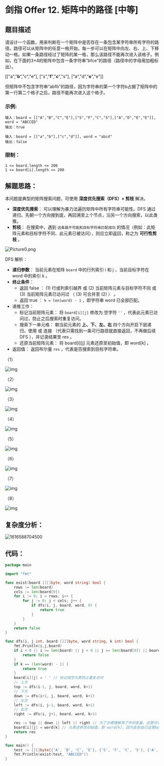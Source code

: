# 剑指 Offer 12. 矩阵中的路径 [中等]

## 题目描述

请设计一个函数，用来判断在一个矩阵中是否存在一条包含某字符串所有字符的路径。路径可以从矩阵中的任意一格开始，每一步可以在矩阵中向左、右、上、下移动一格。如果一条路径经过了矩阵的某一格，那么该路径不能再次进入该格子。例如，在下面的3×4的矩阵中包含一条字符串“bfce”的路径（路径中的字母用加粗标出）。

[["a","**b**","c","e"],
["s","**f**","**c**","s"],
["a","d","**e**","e"]]

但矩阵中不包含字符串“abfb”的路径，因为字符串的第一个字符b占据了矩阵中的第一行第二个格子之后，路径不能再次进入这个格子。

### 示例:

```
输入：board = [["A","B","C","E"],["S","F","C","S"],["A","D","E","E"]], word = "ABCCED"
输出：true

输入：board = [["a","b"],["c","d"]], word = "abcd"
输出：false
```

### 限制：

```
1 <= board.length <= 200
1 <= board[i].length <= 200
```

## 解题思路：

本问题是典型的矩阵搜索问题，可使用 **深度优先搜索（DFS）+ 剪枝** 解决。

- **深度优先搜索**： 可以理解为暴力法遍历矩阵中所有字符串可能性。DFS 通过递归，先朝一个方向搜到底，再回溯至上个节点，沿另一个方向搜索，以此类推。
- **剪枝**： 在搜索中，遇到 `这条路不可能和目标字符串匹配成功` 的情况（例如：此矩阵元素和目标字符不同、此元素已被访问），则应立即返回，称之为 **可行性剪枝** 。

![Picture0.png](http://cdn.xiaot123.com/blog/2021-04/1604944042-glmqJO-Picture0.png-blog)



DFS 解析：

- **递归参数**： 当前元素在矩阵 `board` 中的行列索引 i 和 j ，当前目标字符在 word 中的索引 k 。
- **终止条件**：
  - 返回 false ： (1) 行或列索引越界 或 (2) 当前矩阵元素与目标字符不同 或 (3) 当前矩阵元素已访问过 （ (3) 可合并至 (2) ） 。
  - 返回 true ： `k = len(word) - 1` ，即字符串 word 已全部匹配。
- 递推工作：
  - 标记当前矩阵元素： 将 `board[i][j]` 修改为 空字符 `''` ，代表此元素已访问过，防止之后搜索时重复访问。
  - 搜索下一单元格： 朝当前元素的 **上、下、左、右** 四个方向开启下层递归，使用 或 连接 （代表只需找到一条可行路径就直接返回，不再做后续 DFS ），并记录结果至 res 。
  - 还原当前矩阵元素： 将 board[i][j] 元素还原至初始值，即 word[k] 。
- 返回值： 返回布尔量 `res` ，代表是否搜索到目标字符串。

（1）

![img](http://cdn.xiaot123.com/blog/2021-04/1600793567-qyZcNF-Picture4.png-blog)

（2）

![img](http://cdn.xiaot123.com/blog/2021-04/1600793567-pvxYVP-Picture5.png-blog)

（3）

![img](http://cdn.xiaot123.com/blog/2021-04/1600793567-zLOKmi-Picture10.png-blog)

（4）

![img](http://cdn.xiaot123.com/blog/2021-04/1600793567-neMJnx-Picture11.png-blog)

（5）

![img](http://cdn.xiaot123.com/blog/2021-04/1600793567-dyuEzg-Picture12.png-blog)

（6）

![img](http://cdn.xiaot123.com/blog/2021-04/1600793567-lnVDIT-Picture13.png-blog)

（7）

![img](http://cdn.xiaot123.com/blog/2021-04/1600793567-VwCJGV-Picture15.png-blog)

（8）

![img](http://cdn.xiaot123.com/blog/2021-04/1600793793-PrBQdk-Picture18.png-blog)


## 复杂度分析：

![1616588704500](http://cdn.xiaot123.com/blog/2021-04/1616588704500.png-blog)



## 代码：

```go
package main

import "fmt"

func exist(board [][]byte, word string) bool {
	rows := len(board)
	cols := len(board[0])
	for i := 0; i < rows; i++ {
		for j := 0; j < cols; j++ {
			if dfs(i, j, board, word, 0) {
				return true
			}
		}
	}
	return false
}

func dfs(i, j int, board [][]byte, word string, k int) bool {
	fmt.Println(i,j,board)
	if i < 0 || i >= len(board) || j < 0 || j >= len(board[0]) || board[i][j] != word[k] {
		return false
	}
	if k == (len(word) - 1) {
		return true
	}
	board[i][j] = ' ' // 标记成空元素防止重复访问
	// 上方
	top := dfs(i-1, j, board, word, k+1)
	// 下方
	down := dfs(i+1, j, board, word, k+1)
	// 左方
	left := dfs(i, j-1, board, word, k+1)
	// 右方
	right := dfs(i, j+1, board, word, k+1)

	res := top || down || left || right // 为了方便理解用了中间变量，这里可以直接调dfs，减少小内存分配
	board[i][j] = word[k] // 元素还原至初始值，即 word[k]，因为走到自己这里board[i][j]初始值必定等于word[k]
	return res
}

func main() {
	test := [][]byte{{'A', 'B', 'C', 'E'}, {'S', 'F', 'C', 'S'}, {'A', 'D', 'E', 'E'}}
	fmt.Println(exist(test, "ABCCED"))
}

```

